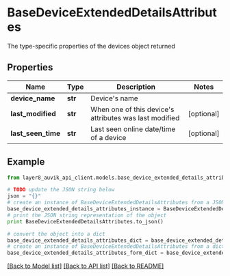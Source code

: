 # BaseDeviceExtendedDetailsAttributes

The type-specific properties of the devices object returned

## Properties
Name | Type | Description | Notes
------------ | ------------- | ------------- | -------------
**device_name** | **str** | Device&#39;s name | 
**last_modified** | **str** | When one of this device&#39;s attributes was last modified | [optional] 
**last_seen_time** | **str** | Last seen online date/time of a device | [optional] 

## Example

```python
from layer8_auvik_api_client.models.base_device_extended_details_attributes import BaseDeviceExtendedDetailsAttributes

# TODO update the JSON string below
json = "{}"
# create an instance of BaseDeviceExtendedDetailsAttributes from a JSON string
base_device_extended_details_attributes_instance = BaseDeviceExtendedDetailsAttributes.from_json(json)
# print the JSON string representation of the object
print BaseDeviceExtendedDetailsAttributes.to_json()

# convert the object into a dict
base_device_extended_details_attributes_dict = base_device_extended_details_attributes_instance.to_dict()
# create an instance of BaseDeviceExtendedDetailsAttributes from a dict
base_device_extended_details_attributes_form_dict = base_device_extended_details_attributes.from_dict(base_device_extended_details_attributes_dict)
```
[[Back to Model list]](../README.md#documentation-for-models) [[Back to API list]](../README.md#documentation-for-api-endpoints) [[Back to README]](../README.md)



